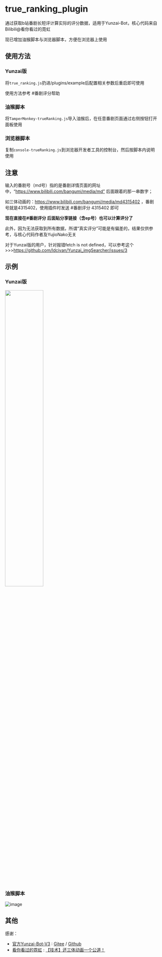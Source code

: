 # true_ranking_plugin
通过获取b站番剧长短评计算实际的评分数据，适用于Yunzai-Bot，核心代码来自Bilibili@看你看过的霓虹

现已增加油猴脚本与浏览器脚本，方便在浏览器上使用

## 使用方法
### Yunzai版
将`true_ranking.js`扔进/plugins/example后配置相关参数后重启即可使用

使用方法参考 #番剧评分帮助
### 油猴脚本
将`TamperMonkey-trueRanking.js`导入油猴后，在任意番剧页面通过右侧按钮打开面板使用

### 浏览器脚本
复制`console-trueRanking.js`到浏览器开发者工具的控制台，然后按脚本内说明使用

## 注意
输入的番剧号（md号）指的是番剧详情页面的网址中，“https://www.bilibili.com/bangumi/media/md” 后面跟着的那一串数字；

如三体动画的：https://www.bilibili.com/bangumi/media/md4315402 ，番剧号就是4315402，使用插件时发送 #番剧评分 4315402 即可

<b>现在直接在#番剧评分 后面贴分享链接（含ep号）也可以计算评分了</b>

此外，因为无法获取到所有数据，所谓“真实评分”可能是有偏差的，结果仅供参考，与核心代码作者及YujioNako无关

对于Yunzai版的用户，针对报错fetch is not defined，可以参考这个>>>https://github.com/ldcivan/Yunzai_imgSearcher/issues/3
## 示例
### Yunzai版
<img src="https://i0.hdslb.com/bfs/new_dyn/ca832d860bc9bdc7431fb641864b713711022578.jpg@1554w.webp" width=50%>

### 油猴脚本
![image](https://github.com/user-attachments/assets/fd179846-511b-420e-a6a0-431b44943218)

## 其他
感谢：

* [官方Yunzai-Bot-V3](https://github.com/Le-niao/Yunzai-Bot) : [Gitee](https://gitee.com/Le-niao/Yunzai-Bot)
  / [Github](https://github.com/Le-niao/Yunzai-Bot)
* [看你看过的霓虹](https://space.bilibili.com/295614485) : [【技术】还三体动画一个公道！](https://www.bilibili.com/video/BV1WG4y117mz)
